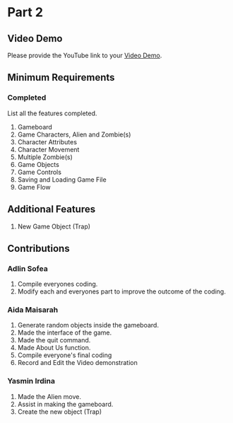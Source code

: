 # Part 2

## Video Demo

Please provide the YouTube link to your [Video Demo](https://www.youtube.com/watch?v=dAhQZ3tbdTs&ab_channel=sarahhisam).

## Minimum Requirements

### Completed

List all the features completed.

1. Gameboard
2. Game Characters, Alien and Zombie(s)
3. Character Attributes
4. Character Movement
5. Multiple Zombie(s)
6. Game Objects
7. Game Controls
8. Saving and Loading Game File
9. Game Flow

## Additional Features

1. New Game Object (Trap)

## Contributions

### Adlin Sofea

1. Compile everyones coding.
2. Modify each and everyones part to improve the outcome of the coding.

### Aida Maisarah

1. Generate random objects inside the gameboard.
2. Made the interface of the game.
3. Made the quit command.
4. Made About Us function.
5. Compile everyone's final coding
6. Record and Edit the Video demonstration

### Yasmin Irdina

1. Made the Alien move.
2. Assist in making the gameboard.
3. Create the new object (Trap)
